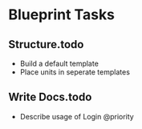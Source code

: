 # Blueprint Tasks

## Structure.todo
* Build a default template 
* Place units in seperate templates 

## Write Docs.todo
* Describe usage of Login @priority